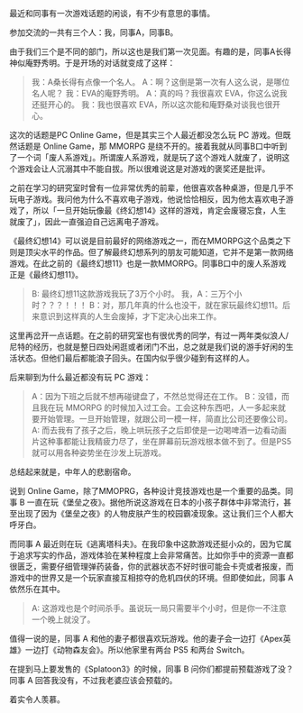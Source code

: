 最近和同事有一次游戏话题的闲谈，有不少有意思的事情。

参加交流的一共有三个人：我，同事A，同事B。

由于我们三个是不同的部门，所以这也是我们第一次见面。有趣的是，同事A长得神似庵野秀明。于是开场的对话就变成了这样：
  
> 我：A桑长得有点像一个名人。
> A：啊？这倒是第一次有人这么说，是哪位名人呢？
> 我：EVA的庵野秀明。
> A：真的吗？我很喜欢 EVA，你这么说我还挺开心的。
> 我：我也很喜欢 EVA，所以这次能和庵野桑对谈我也很开心。

这次的话题是PC Online Game，但是其实三个人最近都没怎么玩 PC 游戏。但既然话题是 Online Game，那 MMORPG 是绕不开的。接着我就从同事B口中听到了一个词「废人系游戏」。所谓废人系游戏，就是玩了这个游戏人就废了，说明这个游戏会让人沉溺其中不能自拔。所以很难说这是对游戏的褒奖还是批评。

之前在学习的研究室时曾有一位非常优秀的前辈，他很喜欢各种桌游，但是几乎不玩电子游戏。我问他为什么不喜欢电子游戏，他说恰恰相反，因为他太喜欢电子游戏了，所以「一旦开始玩像最《终幻想14》这样的游戏，肯定会废寝忘食，人生就废了」，因此一直强迫自己远离电子游戏。

《最终幻想14》可以说是目前最好的网络游戏之一，而在MMORPG这个品类之下则是顶尖水平的作品。但了解最终幻想系列的朋友可能知道，它并不是第一款网络游戏。在此之前的《最终幻想11》也是一款MMORPG。同事B口中的废人系游戏正是《最终幻想11》。

> B: 最终幻想11这款游戏我玩了3万个小时。
> 我，A：三万个小时？？？！！！
> B：对，那几年真的什么也没干，就在家玩最终幻想11。后来意识到这样真的人生会废掉，才下定决心出来工作。

这里再岔开一点话题。在之前的研究室也有很优秀的同学，有过一两年类似浪人/尼特的经历，也就是整日四处闲逛或者闭门不出，总之就是我们说的游手好闲的生活状态。但他们最后都能浪子回头。在国内似乎很少碰到有这样的人。

后来聊到为什么最近都没有玩 PC 游戏：

> A：因为下班之后就不想再碰键盘了，不然总觉得还在工作。
> B：没错，而且我在玩 MMORPG 的时候加入过工会。工会这种东西吧，人一多起来就要开始管理。一旦开始管理，就跟公司一模一样，简直比公司还要像公司。
> A: 而去我有了孩子之后，晚上哄玩孩子之后即使是一边喝啤酒一边看动画片这种事都能让我精疲力尽了，坐在屏幕前玩游戏根本做不到了。但是PS5就可以用各种姿势坐在沙发上玩游戏。

总结起来就是，中年人的悲剧宿命。

说到 Online Game，除了MMOPRG，各种设计竞技游戏也是一个重要的品类。同事 B 一直在玩《堡垒之夜》。据他所说这游戏在日本的小孩子群体中非常流行，甚至出现了因为《堡垒之夜》的人物皮肤产生的校园霸凌现象。这让我们三个人都大呼牙白。

而同事 A 最近则在玩《逃离塔科夫》。在我印象中这款游戏还挺小众的，因为它属于追求写实的作品，游戏体验在某种程度上会非常痛苦。比如你手中的资源一直都很匮乏，需要仔细管理弹药装备，你的武器状态不好时很可能会卡壳或者报废，而游戏中的世界又是一个玩家直接互相掠夺的危机四伏的环境。但即使如此，同事 A 依然乐在其中。

> A: 这游戏也是个时间杀手。虽说玩一局只需要半个小时，但是你一不注意一个晚上就没了。

值得一说的是，同事 A 和他的妻子都很喜欢玩游戏。他的妻子会一边打《Apex英雄》一边打《动物森友会》。所以他家里有两台 PS5 和两台 Switch。

在提到马上要发售的《Splatoon3》的时候，同事 B 问你们都提前预载游戏了没？同事 A 回答我没有，不过我老婆应该会预载的。

着实令人羡慕。